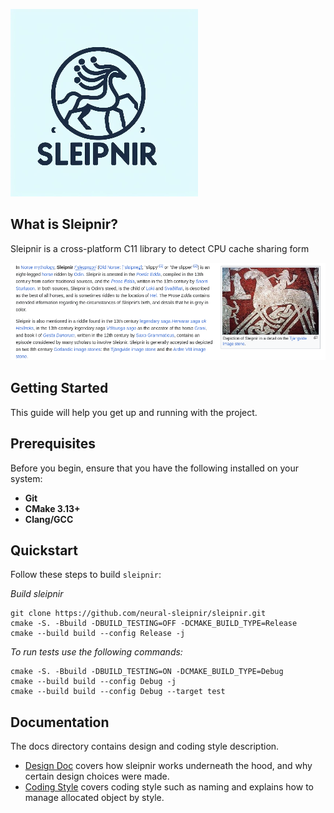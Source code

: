 ![sleipnir_logo.png](./docs/images/sleipnir_logo.png)

## What is Sleipnir?

Sleipnir is a cross-platform C11 library to detect CPU cache sharing form 

![sleipnir.png](./docs/images/sleipnir.png)

## Getting Started

This guide will help you get up and running with the project.

## Prerequisites

Before you begin, ensure that you have the following installed on your system:

- **Git**
- **CMake 3.13+**
- **Clang/GCC**

## Quickstart

Follow these steps to build `sleipnir`:

*Build sleipnir*
```shell
git clone https://github.com/neural-sleipnir/sleipnir.git
cmake -S. -Bbuild -DBUILD_TESTING=OFF -DCMAKE_BUILD_TYPE=Release
cmake --build build --config Release -j
```

*To run tests use the following commands:*
```shell
cmake -S. -Bbuild -DBUILD_TESTING=ON -DCMAKE_BUILD_TYPE=Debug
cmake --build build --config Debug -j
cmake --build build --config Debug --target test
```

## Documentation

The docs directory contains design and coding style description.

* [Design Doc](docs/design.md) covers how sleipnir works
  underneath the hood, and why certain design choices were made.
* [Coding Style](docs/coding-style.md) covers coding style such as naming and explains how to manage allocated object by style.
